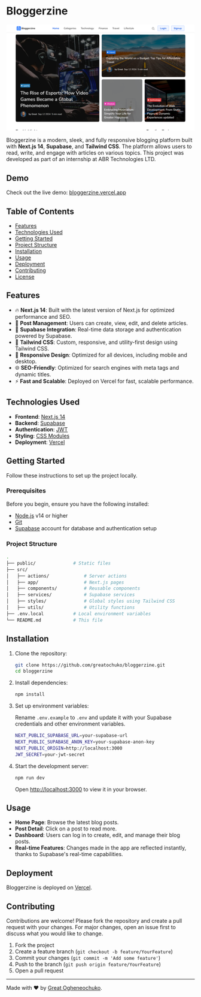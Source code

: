 # Bloggerzine

![Bloggerzine Logo](/public/homepage.png)

Bloggerzine is a modern, sleek, and fully responsive blogging platform built with **Next.js 14**, **Supabase**, and **Tailwind CSS**. The platform allows users to read, write, and engage with articles on various topics. This project was developed as part of an internship at ABR Technologies LTD.

## Demo

Check out the live demo: [bloggerzine.vercel.app](https://bloggerzine.vercel.app)

## Table of Contents
- [Features](#features)
- [Technologies Used](#technologies-used)
- [Getting Started](#getting-started)
- [Project Structure](#project-structure)
- [Installation](#installation)
- [Usage](#usage)
- [Deployment](#deployment)
- [Contributing](#contributing)
- [License](#license)

## Features

- 🔥 **Next.js 14**: Built with the latest version of Next.js for optimized performance and SEO.
- 📝 **Post Management**: Users can create, view, edit, and delete articles.
- 💾 **Supabase Integration**: Real-time data storage and authentication powered by Supabase.
- 🎨 **Tailwind CSS**: Custom, responsive, and utility-first design using Tailwind CSS.
- 📱 **Responsive Design**: Optimized for all devices, including mobile and desktop.
- 🌐 **SEO-Friendly**: Optimized for search engines with meta tags and dynamic titles.
- ⚡ **Fast and Scalable**: Deployed on Vercel for fast, scalable performance.

## Technologies Used

- **Frontend**: [Next.js 14](https://nextjs.org)
- **Backend**: [Supabase](https://supabase.io)
- **Authentication**: [JWT](https://jwt.io) 
- **Styling**: [CSS Modules](https://github.com/css-modules/css-modules)
- **Deployment**: [Vercel](https://vercel.com)

## Getting Started

Follow these instructions to set up the project locally.

### Prerequisites

Before you begin, ensure you have the following installed:

- [Node.js](https://nodejs.org) v14 or higher
- [Git](https://git-scm.com)
- [Supabase](https://supabase.io) account for database and authentication setup

### Project Structure

```bash
.
├── public/              # Static files
├── src/
│   ├── actions/             # Server actions
│   ├── app/                 # Next.js pages
│   ├── components/          # Reusable components
│   ├── services/            # Supabase services
│   ├── styles/              # Global styles using Tailwind CSS
│   ├── utils/               # Utility functions
├── .env.local           # Local environment variables
└── README.md            # This file
```

## Installation

1. Clone the repository:

   ```bash
   git clone https://github.com/greatochuko/bloggerzine.git
   cd bloggerzine
   ```

2. Install dependencies:

   ```bash
   npm install
   ```

3. Set up environment variables:

   Rename `.env.example` to `.env` and update it with your Supabase credentials and other environment variables.

   ```bash
   NEXT_PUBLIC_SUPABASE_URL=your-supabase-url
   NEXT_PUBLIC_SUPABASE_ANON_KEY=your-supabase-anon-key
   NEXT_PUBLIC_ORIGIN=http://localhost:3000
   JWT_SECRET=your-jwt-secret
   ```

4. Start the development server:

   ```bash
   npm run dev
   ```

   Open [http://localhost:3000](http://localhost:3000) to view it in your browser.

## Usage

- **Home Page**: Browse the latest blog posts.
- **Post Detail**: Click on a post to read more.
- **Dashboard**: Users can log in to create, edit, and manage their blog posts.
- **Real-time Features**: Changes made in the app are reflected instantly, thanks to Supabase's real-time capabilities.

## Deployment

Bloggerzine is deployed on [Vercel](https://vercel.com).

## Contributing

Contributions are welcome! Please fork the repository and create a pull request with your changes. For major changes, open an issue first to discuss what you would like to change.

1. Fork the project
2. Create a feature branch (`git checkout -b feature/YourFeature`)
3. Commit your changes (`git commit -m 'Add some feature'`)
4. Push to the branch (`git push origin feature/YourFeature`)
5. Open a pull request

---

Made with ❤️ by [Great Ogheneochuko](https://github.com/greatochuko).
